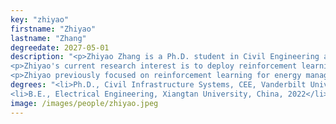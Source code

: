 ```yaml
---
key: "zhiyao"
firstname: "Zhiyao"
lastname: "Zhang"
degreedate: 2027-05-01
description: "<p>Zhiyao Zhang is a Ph.D. student in Civil Engineering and the Institute for Software Integrated Systems at Vanderbilt University. He earned his B.E. in Electrical Engineering from Xiangtan University, China.</p>
<p>Zhiyao's current research interest is to deploy reinforcement learning on both infrastructure and vehicle sides. He is now working on developing model-based reinforcement learning methods for traffic flow management with smart infrastructure on the I-24 SMART Corridor project.</p>
<p>Zhiyao previously focused on reinforcement learning for energy management. He has decided to study traffic because he thinks cars are cool and driving is fun!</p>" 
degrees: "<li>Ph.D., Civil Infrastructure Systems, CEE, Vanderbilt University 2027 (expected)</li>
<li>B.E., Electrical Engineering, Xiangtan University, China, 2022</li>"
image: /images/people/zhiyao.jpeg
---
```

